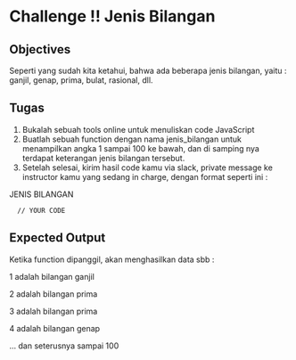 # Challenge !! Jenis Bilangan

## Objectives

Seperti yang sudah kita ketahui, bahwa ada beberapa jenis bilangan, yaitu : ganjil, genap, prima, bulat, rasional, dll.

## Tugas
1. Bukalah sebuah tools online untuk menuliskan code JavaScript
2. Buatlah sebuah function dengan nama jenis_bilangan untuk menampilkan angka 1 sampai 100 ke bawah, dan di samping nya terdapat keterangan jenis bilangan tersebut.
3. Setelah selesai, kirim hasil code kamu via slack, private message ke instructor kamu yang sedang in charge, dengan format seperti ini :

JENIS BILANGAN
```
  // YOUR CODE
```

## Expected Output
Ketika function dipanggil, akan menghasilkan data sbb :

1 adalah bilangan ganjil

2 adalah bilangan prima

3 adalah bilangan prima

4 adalah bilangan genap

... dan seterusnya sampai 100
